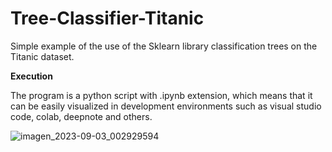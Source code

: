 # **Tree-Classifier-Titanic**

Simple example of the use of the Sklearn library classification trees on the Titanic dataset.

**Execution** 

The program is a python script with .ipynb extension, which means that it can be easily visualized in development environments such as visual studio code, colab, deepnote and others.



![imagen_2023-09-03_002929594](https://github.com/LauEsGoAm372/Tree-Classifier-Titanic/assets/110053206/338672d0-9d46-4d0c-9070-809aed0ed746)
